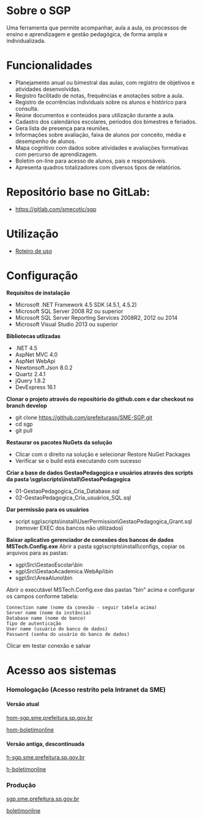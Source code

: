 # Sobre o SGP

Uma ferramenta que permite acompanhar, aula a aula, os processos de ensino e aprendizagem e gestão pedagógica, de forma ampla e individualizada.

# Funcionalidades

* Planejamento anual ou bimestral das aulas, com registro de objetivos e atividades desenvolvidas.
* Registro facilitado de notas, frequências e anotações sobre a aula.
* Registro de ocorrências individuais sobre os alunos e histórico para consulta.
* Reúne documentos e conteúdos para utilização durante a aula.
* Cadastro dos calendários escolares, períodos dos bimestres e feriados.
* Gera lista de presença para reuniões.
* Informações sobre avaliação, faixa de alunos por conceito, média e desempenho de alunos.
* Mapa cognitivo com dados sobre atividades e avaliações formativas com percurso de aprendizagem.
* Boletim on-line para acesso de alunos, pais e responsáveis.
* Apresenta quadros totalizadores com diversos tipos de relatórios.

# Repositório base no GitLab:

* https://gitlab.com/smecotic/sgp

# Utilização

* [Roteiro de uso](https://github.com/prefeiturasp/SME-SGP/wiki/Roteiro-de-uso)

# Configuração

**Requisitos de instalação**

* Microsoft .NET Framework 4.5 SDK (4.5.1, 4.5.2)
* Microsoft SQL Server 2008 R2 ou superior
* Microsoft SQL Server Reporting Services 2008R2, 2012 ou 2014
* Microsoft Visual Studio 2013 ou superior
 
**Bibliotecas utlizadas**
* .NET 4.5
* AspNet MVC 4.0
* AspNet WebApi
* Newtonsoft.Json 8.0.2
* Quartz 2.4.1
* jQuery 1.8.2
* DevExpress 16.1


**Clonar o projeto através do repositório do github.com e dar checkout no branch develop**
* git clone https://github.com/prefeiturasp/SME-SGP.git
* cd sgp
* git pull

**Restaurar os pacotes NuGets da solução**
* Clicar com o direito na solução e selecionar Restore NuGet Packages
* Verificar se o build está executando com sucesso

**Criar a base de dados GestaoPedagogica e usuários através dos scripts da pasta \sgp\scripts\install\GestaoPedagogica**
* 01-GestaoPedagogica_Cria_Database.sql
* 02-GestaoPedagogica_Cria_usuários_SQL.sql

**Dar permissão para os usuários**
* script sgp\scripts\install\UserPermission\GestaoPedagogica_Grant.sql (remover EXEC dos bancos não utilizados) 

**Baixar aplicativo gerenciador de conexões dos bancos de dados MSTech.Config.exe**
Abrir a pasta sgp\scripts\install\configs, copiar os arquivos para as pastas:
* sgp\Src\GestaoEscolar\bin
* sgp\Src\GestaoAcademica.WebApi\bin
* sgp\Src\AreaAluno\bin

Abrir o executável MSTech.Config.exe das pastas "bin" acima e configurar os campos conforme tabela:

	Connection name (nome da conexão - seguir tabela acima)
	Server name (nome da instância)
	Database name (nome do banco)
	Tipo de autenticação
	User name (usuário do banco de dados)
	Password (senha do usuário do banco de dados)


Clicar em testar conexão e salvar


# Acesso aos sistemas

### Homologação (Acesso restrito pela Intranet da SME)

#### Versão atual
[hom-sgp.sme.prefeitura.sp.gov.br](http://hom-sgp.sme.prefeitura.sp.gov.br)

[hom-boletimonline](http://hom-boletimonline.sme.prefeitura.sp.gov.br/Login.aspx)

#### Versão antiga, descontinuada
[h-sgp.sme.prefeitura.sp.gov.br](http://h-sgp.sme.prefeitura.sp.gov.br)

[h-boletimonline](http://h-boletimonline.sme.prefeitura.sp.gov.br/Login.aspx)

### Produção

[sgp.sme.prefeitura.sp.gov.br](http://sgp.sme.prefeitura.sp.gov.br)

[boletimonline](http://boletimonline.sme.prefeitura.sp.gov.br/Login.aspx)
